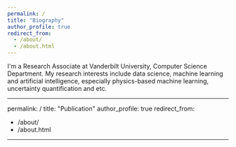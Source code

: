 ```yaml
---
permalink: /
title: "Biography"
author_profile: true
redirect_from: 
  - /about/
  - /about.html
---
```

I'm a Research Associate at Vanderbilt University, Computer Science Department. My research interests include data science, machine learning and artificial intelligence, especially physics-based machine learning, uncertainty quantification and etc.

---
permalink: /
title: "Publication"
author_profile: true
redirect_from: 
  - /about/
  - /about.html
---


